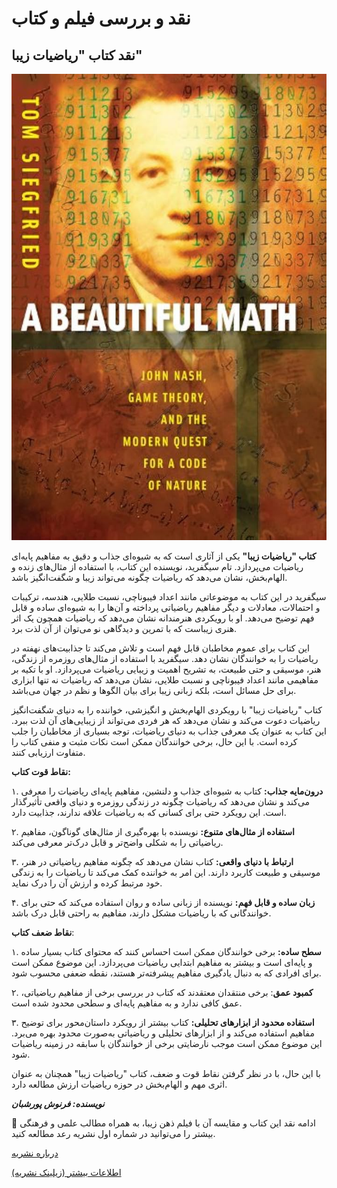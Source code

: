 # نقد و بررسی فیلم و کتاب


## نقد کتاب "ریاضیات زیبا"


![A beautiful math](A-beautiful-math.jpg)


**کتاب "ریاضیات زیبا"** یکی از آثاری است که به شیوه‌ای جذاب و دقیق به مفاهیم پایه‌ای ریاضیات می‌پردازد. تام سیگفرید، نویسنده این کتاب، با استفاده از مثال‌های زنده و الهام‌بخش، نشان می‌دهد که ریاضیات چگونه می‌تواند زیبا و شگفت‌انگیز باشد.


سیگفرید در این کتاب به موضوعاتی مانند اعداد فیبوناچی، نسبت طلایی، هندسه، ترکیبات و احتمالات، معادلات و دیگر مفاهیم ریاضیاتی پرداخته و آن‌ها را به شیوه‌ای ساده و قابل فهم توضیح می‌دهد. او با رویکردی هنرمندانه نشان می‌دهد که ریاضیات همچون یک اثر هنری زیباست که با تمرین و دیدگاهی نو می‌توان از آن لذت برد.


این کتاب برای عموم مخاطبان قابل فهم است و تلاش می‌کند تا جذابیت‌های نهفته در ریاضیات را به خوانندگان نشان دهد. سیگفرید با استفاده از مثال‌های روزمره از زندگی، هنر، موسیقی و حتی طبیعت، به تشریح اهمیت و زیبایی ریاضیات می‌پردازد. او با تکیه بر مفاهیمی مانند اعداد فیبوناچی و نسبت طلایی، نشان می‌دهد که ریاضیات نه تنها ابزاری برای حل مسائل است، بلکه زبانی زیبا برای بیان الگوها و نظم در جهان می‌باشد.


کتاب "ریاضیات زیبا" با رویکردی الهام‌بخش و انگیزشی، خواننده را به دنیای شگفت‌انگیز ریاضیات دعوت می‌کند و نشان می‌دهد که هر فردی می‌تواند از زیبایی‌های آن لذت ببرد. این کتاب به عنوان یک معرفی جذاب به دنیای ریاضیات، توجه بسیاری از مخاطبان را جلب کرده است. با این حال، برخی خوانندگان ممکن است نکات مثبت و منفی کتاب را متفاوت ارزیابی کنند.


**نقاط قوت کتاب:**


۱. **درون‌مایه جذاب:** کتاب به شیوه‌ای جذاب و دلنشین، مفاهیم پایه‌ای ریاضیات را معرفی می‌کند و نشان می‌دهد که ریاضیات چگونه در زندگی روزمره و دنیای واقعی تأثیرگذار است. این رویکرد حتی برای کسانی که به ریاضیات علاقه ندارند، جذابیت دارد.


۲. **استفاده از مثال‌های متنوع:** نویسنده با بهره‌گیری از مثال‌های گوناگون، مفاهیم ریاضیاتی را به شکلی واضح‌تر و قابل درک‌تر معرفی می‌کند.


۳. **ارتباط با دنیای واقعی:** کتاب نشان می‌دهد که چگونه مفاهیم ریاضیاتی در هنر، موسیقی و طبیعت کاربرد دارند. این امر به خواننده کمک می‌کند تا ریاضیات را به زندگی خود مرتبط کرده و ارزش آن را درک نماید.


۴. **زبان ساده و قابل فهم:** نویسنده از زبانی ساده و روان استفاده می‌کند که حتی برای خوانندگانی که با ریاضیات مشکل دارند، مفاهیم به راحتی قابل درک باشد.


**نقاط ضعف کتاب**:


۱. **سطح ساده:** برخی خوانندگان ممکن است احساس کنند که محتوای کتاب بسیار ساده و پایه‌ای است و بیشتر به مفاهیم ابتدایی ریاضیات می‌پردازد. این موضوع ممکن است برای افرادی که به دنبال یادگیری مفاهیم پیشرفته‌تر هستند، نقطه ضعفی محسوب شود.


۲. **کمبود عمق**: برخی منتقدان معتقدند که کتاب در بررسی برخی از مفاهیم ریاضیاتی، عمق کافی ندارد و به مفاهیم پایه‌ای و سطحی محدود شده است.


۳. **استفاده محدود از ابزارهای تحلیلی:** کتاب بیشتر از رویکرد داستان‌محور برای توضیح مفاهیم استفاده می‌کند و از ابزارهای تحلیلی و ریاضیاتی به‌صورت محدود بهره می‌برد. این موضوع ممکن است موجب نارضایتی برخی از خوانندگان با سابقه در زمینه ریاضیات شود.


با این حال، با در نظر گرفتن نقاط قوت و ضعف، کتاب "ریاضیات زیبا" همچنان به عنوان اثری مهم و الهام‌بخش در حوزه ریاضیات ارزش مطالعه دارد.

 
***نویسنده: فرنوش پورشبان***


🔹 ادامه نقد این کتاب و مقایسه آن با فیلم ذهن زیبا، به همراه مطالب علمی و فرهنگی بیشتر را می‌توانید در شماره اول نشریه رعد مطالعه کنید.


[درباره نشریه](/نشریه)


[اطلاعات بیشتر (زیلینک نشریه)](https://zil.ink/radjournal)

